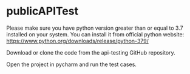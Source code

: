 # publicAPITest

Please make sure you have python version greater than or equal to 3.7 installed on your system. You can install it from official python website: https://www.python.org/downloads/release/python-379/

Download or clone the code from the api-testing GitHub repository.

Open the project in pycharm and run the test cases.
